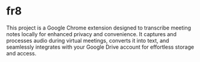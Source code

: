 # fr8
This project is a Google Chrome extension designed to transcribe meeting notes locally for enhanced privacy and convenience. It captures and processes audio during virtual meetings, converts it into text, and seamlessly integrates with your Google Drive account for effortless storage and access.
